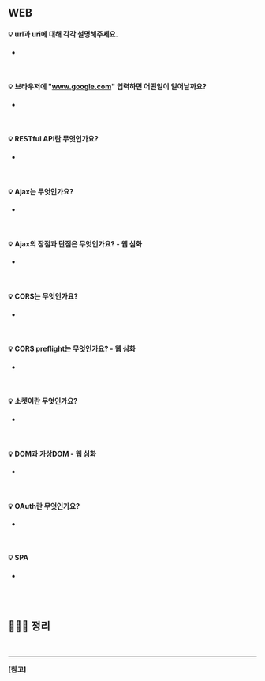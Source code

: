 ## WEB

#### 💡 url과 uri에 대해 각각 설명해주세요.

- 


<br>

#### 💡 브라우저에 "www.google.com" 입력하면 어떤일이 일어날까요?  

- 

<br>

#### 💡 RESTful API란 무엇인가요?  

- 


<br>

#### 💡 Ajax는 무엇인가요?

- 

<br>

#### 💡 Ajax의 장점과 단점은 무엇인가요? - 웹 심화

- 

<br>

#### 💡 CORS는 무엇인가요?  

- 

<br>

#### 💡 CORS preflight는 무엇인가요? - 웹 심화 

- 

<br>

#### 💡 소켓이란 무엇인가요?  

- 

<br>

#### 💡 DOM과 가상DOM - 웹 심화  

- 

<br>

#### 💡 OAuth란 무엇인가요?  

- 

<br>

#### 💡 SPA

- 

<br>

<br>

## 🏃🏻‍♀️ 정리





<br>

---

**[참고]**


